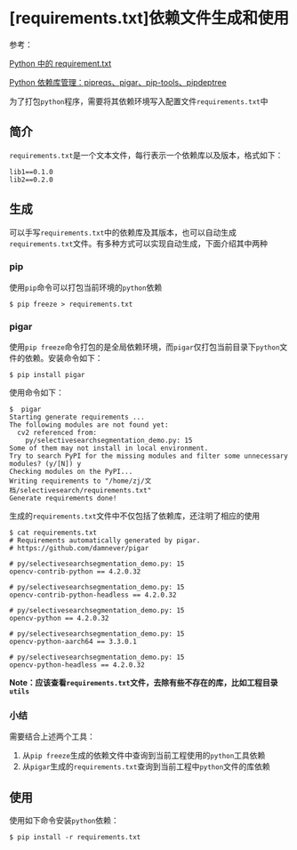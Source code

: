 
# [requirements.txt]依赖文件生成和使用

参考：

[Python 中的 requirement.txt](https://zhuanlan.zhihu.com/p/69058584)

[Python 依赖库管理：pipreqs、pigar、pip-tools、pipdeptree](https://zhuanlan.zhihu.com/p/89756247)

为了打包`python`程序，需要将其依赖环境写入配置文件`requirements.txt`中

## 简介

`requirements.txt`是一个文本文件，每行表示一个依赖库以及版本，格式如下：

```
lib1==0.1.0
lib2==0.2.0
```

## 生成

可以手写`requirements.txt`中的依赖库及其版本，也可以自动生成`requirements.txt`文件。有多种方式可以实现自动生成，下面介绍其中两种

### pip

使用`pip`命令可以打包当前环境的`python`依赖

```
$ pip freeze > requirements.txt
```

### pigar

使用`pip freeze`命令打包的是全局依赖环境，而`pigar`仅打包当前目录下`python`文件的依赖。安装命令如下：

```
$ pip install pigar
```

使用命令如下：

```
$  pigar
Starting generate requirements ...
The following modules are not found yet:
  cv2 referenced from:
    py/selectivesearchsegmentation_demo.py: 15
Some of them may not install in local environment.
Try to search PyPI for the missing modules and filter some unnecessary modules? (y/[N]) y
Checking modules on the PyPI...
Writing requirements to "/home/zj/文档/selectivesearch/requirements.txt"
Generate requirements done!
```

生成的`requirements.txt`文件中不仅包括了依赖库，还注明了相应的使用

```
$ cat requirements.txt
# Requirements automatically generated by pigar.
# https://github.com/damnever/pigar

# py/selectivesearchsegmentation_demo.py: 15
opencv-contrib-python == 4.2.0.32

# py/selectivesearchsegmentation_demo.py: 15
opencv-contrib-python-headless == 4.2.0.32

# py/selectivesearchsegmentation_demo.py: 15
opencv-python == 4.2.0.32

# py/selectivesearchsegmentation_demo.py: 15
opencv-python-aarch64 == 3.3.0.1

# py/selectivesearchsegmentation_demo.py: 15
opencv-python-headless == 4.2.0.32
```

**Note：应该查看`requirements.txt`文件，去除有些不存在的库，比如工程目录`utils`**

### 小结

需要结合上述两个工具：

1. 从`pip freeze`生成的依赖文件中查询到当前工程使用的`python`工具依赖
2. 从`pigar`生成的`requirements.txt`查询到当前工程中`python`文件的库依赖

## 使用

使用如下命令安装`python`依赖：

```
$ pip install -r requirements.txt
```